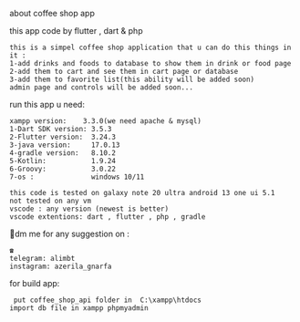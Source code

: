 about coffee shop app
	
this app code by flutter , dart & php
	
	this is a simpel coffee shop application that u can do this things in it :
	1-add drinks and foods to database to show them in drink or food page
	2-add them to cart and see them in cart page or database
	3-add them to favorite list(this ability will be added soon)
	admin page and controls will be added soon...
	
run this app u need:

	xampp version:    3.3.0(we need apache & mysql)
	1-Dart SDK version: 3.5.3
	2-Flutter version:  3.24.3
	3-java version:     17.0.13
	4-gradle version:   8.10.2
	5-Kotlin:           1.9.24
	6-Groovy:           3.0.22
	7-os :              windows 10/11
 
	this code is tested on galaxy note 20 ultra android 13 one ui 5.1
	not tested on any vm
	vscode : any version (newest is better)
	vscode extentions: dart , flutter , php , gradle
	
📱dm me for any suggestion on :
	
 	☎️
	telegram: alimbt
	instagram: azerila_gnarfa

 for build app:

	 put coffee_shop_api folder in  C:\xampp\htdocs
 	import db file in xampp phpmyadmin



 

